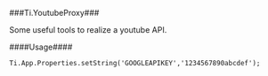 ###Ti.YoutubeProxy###

Some useful tools to realize a youtube API.

####Usage####
```javasacript
Ti.App.Properties.setString('GOOGLEAPIKEY','1234567890abcdef');

```